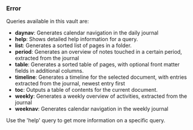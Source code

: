 <!--query-->
### Error

Queries available in this vault are:

- **daynav**: Generates calendar navigation in the daily journal
- **help**: Shows detailed help information for a query.
- **list**: Generates a sorted list of pages in a folder.
- **period**: Generates an overview of notes touched in a certain period, extracted from the journal
- **table**: Generates a sorted table of pages, with optional front matter fields in additional columns.
- **timeline**: Generates a timeline for the selected document, with entries extracted from the journal, newest entry first
- **toc**: Outputs a table of contents for the current document.
- **weekly**: Generates a weekly overview of activities, extracted from the journal
- **weeknav**: Generates calendar navigation in the weekly journal

Use the 'help' query to get more information on a specific query.
<!--/query (e6f1f81d)-->
